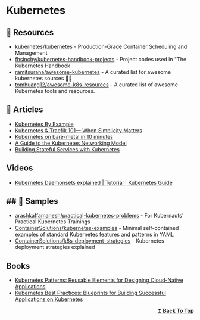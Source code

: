 # Kubernetes

## 📘 Resources
- [kubernetes/kubernetes](https://github.com/kubernetes/kubernetes) - Production-Grade Container Scheduling and Management
- [fhsinchy/kubernetes-handbook-projects](https://github.com/fhsinchy/kubernetes-handbook-projects) - Project codes used in "The Kubernetes Handbook
- [ramitsurana/awesome-kubernetes](https://github.com/ramitsurana/awesome-kubernetes) - A curated list for awesome kubernetes sources 🚢🎉
- [tomhuang12/awesome-k8s-resources](https://github.com/tomhuang12/awesome-k8s-resources) - A curated list of awesome Kubernetes tools and resources.
## 📕 Articles
- [Kubernetes By Example](https://kubernetesbyexample.com/)
- [Kubernetes & Traefik 101— When Simplicity Matters](https://medium.com/@geraldcroes/kubernetes-traefik-101-when-simplicity-matters-957eeede2cf8)
- [Kubernetes on bare-metal in 10 minutes](https://blog.alexellis.io/kubernetes-in-10-minutes/)
- [A Guide to the Kubernetes Networking Model](https://sookocheff.com/post/kubernetes/understanding-kubernetes-networking-model/)
- [Building Stateful Services with Kubernetes](https://sookocheff.com/post/kubernetes/building-stateful-services/)

## Videos
- [Kubernetes Daemonsets explained | Tutorial | Kubernetes Guide](https://www.youtube.com/watch?v=RGSeeN-o-kQ)

## ## 🚀 Samples
- [arashkaffamanesh/practical-kubernetes-problems](https://github.com/arashkaffamanesh/practical-kubernetes-problems) - For Kubernauts' Practical Kubernetes Trainings
- [ContainerSolutions/kubernetes-examples](https://github.com/ContainerSolutions/kubernetes-examples) - Minimal self-contained examples of standard Kubernetes features and patterns in YAML
- [ContainerSolutions/k8s-deployment-strategies](https://github.com/ContainerSolutions/k8s-deployment-strategies) - Kubernetes deployment strategies explained
	
## Books
- [Kubernetes Patterns: Reusable Elements for Designing Cloud-Native Applications](https://www.amazon.com/Kubernetes-Patterns-Designing-Cloud-Native-Applications/dp/1492050288)
- [Kubernetes Best Practices: Blueprints for Building Successful Applications on Kubernetes](https://www.amazon.com/Kubernetes-Best-Practices-Blueprints-Applications/dp/1492056472/)

<div align="right">
  <b><a href="#contents">↥ Back To Top</a></b>
</div>